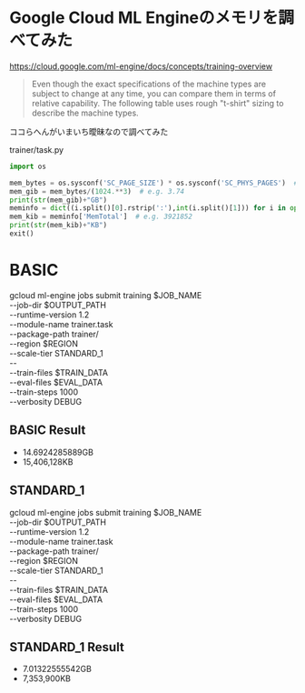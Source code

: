 # Google Cloud ML Engineのメモリを調べてみた

https://cloud.google.com/ml-engine/docs/concepts/training-overview

> Even though the exact specifications of the machine types are subject to change at any time, you can compare them in terms of relative capability. The following table uses rough "t-shirt" sizing to describe the machine types.

ココらへんがいまいち曖昧なので調べてみた

trainer/task.py
```python
import os

mem_bytes = os.sysconf('SC_PAGE_SIZE') * os.sysconf('SC_PHYS_PAGES')  # e.g. 4015976448
mem_gib = mem_bytes/(1024.**3)  # e.g. 3.74
print(str(mem_gib)+"GB")
meminfo = dict((i.split()[0].rstrip(':'),int(i.split()[1])) for i in open('/proc/meminfo').readlines())
mem_kib = meminfo['MemTotal']  # e.g. 3921852
print(str(mem_kib)+"KB")
exit()
```

# BASIC
gcloud ml-engine jobs submit training $JOB_NAME \
--job-dir $OUTPUT_PATH \
--runtime-version 1.2 \
--module-name trainer.task \
--package-path trainer/ \
--region $REGION \
--scale-tier STANDARD_1 \
-- \
--train-files $TRAIN_DATA \
--eval-files $EVAL_DATA \
--train-steps 1000 \
--verbosity DEBUG

## BASIC Result
 - 14.6924285889GB
 - 15,406,128KB

## STANDARD_1
gcloud ml-engine jobs submit training $JOB_NAME \
--job-dir $OUTPUT_PATH \
--runtime-version 1.2 \
--module-name trainer.task \
--package-path trainer/ \
--region $REGION \
--scale-tier STANDARD_1 \
-- \
--train-files $TRAIN_DATA \
--eval-files $EVAL_DATA \
--train-steps 1000 \
--verbosity DEBUG

## STANDARD_1 Result
  - 7.01322555542GB
  - 7,353,900KB
